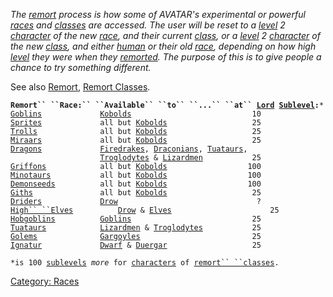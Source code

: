 *The [remort](Remort.md "wikilink") process is how some of AVATAR's
experimental or powerful [races](:Category:_Races.md "wikilink") and
[classes](:Category:_Classes.md "wikilink") are accessed. The user will
be reset to a [level](Level.md "wikilink") 2
[character](:Category:_Characters.md "wikilink") of the new
[race](:Category:_Races.md "wikilink"), and their current
[class](:Category:_Classes.md "wikilink"), or a
[level](Level.md "wikilink") 2
[character](:Category:_Characters.md "wikilink") of the new
[class](:Category:_Classes.md "wikilink"), and either
[human](Humans.md "wikilink") or their old
[race](:Category:_Races.md "wikilink"), depending on how high
[level](Level.md "wikilink") they were when they
[remorted](Remort.md "wikilink"). The purpose of this is to give people
a chance to try something different.*

See also [Remort](Remort.md "wikilink"), [Remort
Classes](:Category:_Remort_Classes.md "wikilink").

**`Remort`` ``Race:`` ``Available`` ``to`` ``...`` ``at`` `[`Lord`](:Category:_Lord.md "wikilink")` `[`Sublevel`](Sublevel.md "wikilink")`:`**`*`  
[`Goblins`](Goblins "wikilink")`             `[`Kobolds`](Kobolds "wikilink")`                           10`  
[`Sprites`](Sprites "wikilink")`             all but `[`Kobolds`](Kobolds "wikilink")`                   25 `  
[`Trolls`](Trolls "wikilink")`              all but `[`Kobolds`](Kobolds "wikilink")`                   25`  
[`Miraars`](Miraars "wikilink")`             all but `[`Kobolds`](Kobolds "wikilink")`                   25`  
[`Dragons`](Dragons "wikilink")`             `[`Firedrakes`](Firedrakes "wikilink")`, `[`Draconians`](Draconians "wikilink")`, `[`Tuataurs`](Tuataurs "wikilink")`,`  
`                    `[`Troglodytes`](Troglodytes "wikilink")` & `[`Lizardmen`](Lizardmen "wikilink")`           25 `  
[`Griffons`](Griffons "wikilink")`            all but `[`Kobolds`](Kobolds "wikilink")`                  100`  
[`Minotaurs`](Minotaurs "wikilink")`           all but `[`Kobolds`](Kobolds "wikilink")`                  100`  
[`Demonseeds`](Demonseeds "wikilink")`          all but `[`Kobolds`](Kobolds "wikilink")`                  100`  
[`Giths`](Giths "wikilink")`               all but `[`Kobolds`](Kobolds "wikilink")`                   25`  
[`Driders`](Driders "wikilink")`             `[`Drow`](Drow "wikilink")`                               ?`  
[`High`` ``Elves`](High_Elves "wikilink")`          `[`Drow`](Drow "wikilink")` & `[`Elves`](Elves "wikilink")`                      25`  
[`Hobgoblins`](Hobgoblins "wikilink")`          `[`Goblins`](Goblins "wikilink")`                           25`  
[`Tuataurs`](Tuataurs "wikilink")`            `[`Lizardmen`](Lizardmen "wikilink")` & `[`Troglodytes`](Troglodytes "wikilink")`           25`  
[`Golems`](Golems "wikilink")`              `[`Gargoyles`](Gargoyles "wikilink")`                         25`  
[`Ignatur`](Ignatur "wikilink")`             `[`Dwarf`](Dwarf "wikilink")` & `[`Duergar`](Duergar "wikilink")`                   25`

`*is 100 `[`sublevels`](Sublevel.md "wikilink")` `*`more`*` for `[`characters`](:Category:_Characters.md "wikilink")` of `[`remort`` ``classes`](:Category:_Remort_Classes.md "wikilink")`.`  

[Category: Races](Category:_Races "wikilink")
